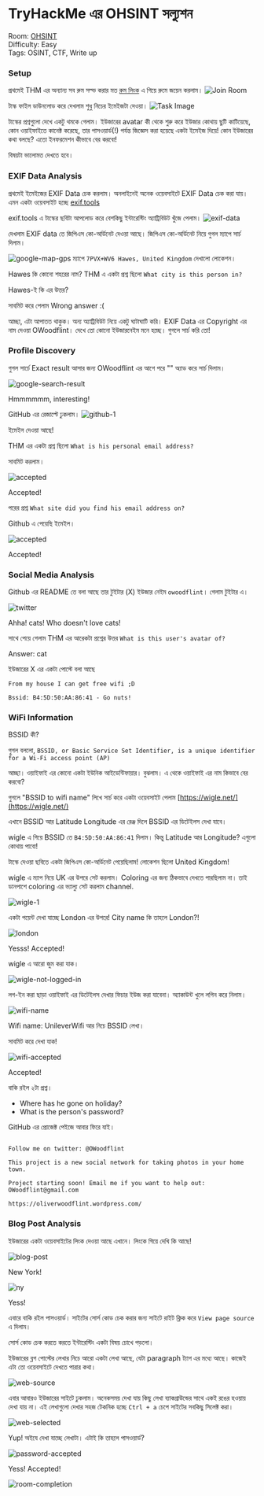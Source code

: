 # TryHackMe এর OHSINT সল্যুশন
Room: [OHSINT](https://tryhackme.com/room/ohsint)<br>
Difficulty: Easy<br>
Tags: OSINT, CTF, Write up<br>

### Setup
প্রথমেই THM এর অন্যান্য সব রুম সল্ভ করার মত [রুম লিংক](https://tryhackme.com/room/ohsint) এ গিয়ে রুমে জয়েন করলাম।
![Join Room](./images/join-room.png)

টাস্ক ফাইল ডাউনলোড করে দেখলাম শুধু নিচের ইমেইজটা দেওয়া।
![Task Image](./images/WindowsXP_1551719014755.jpg)

টাস্কের প্রশ্নগুলো দেখে একটু থমকে গেলাম। ইউজারের avatar কী থেকে শুরু করে ইউজার কোথায় ছুটি কাটিয়েছে, কোন ওয়াইফাইতে কানেক্ট করেছে, তার পাসওয়ার্ড(!) পর্যন্ত জিজ্ঞেস করা হয়েছে একটা ইমেইজ দিয়ে! কোন ইউজারের কথা বলছে? এতো ইনফরমেশন কীভাবে বের করবো!

বিষয়টা ভালোমত দেখতে হবে।

### EXIF Data Analysis
প্রথমেই ইমেইজের EXIF Data চেক করলাম। অনলাইনেই অনেক ওয়েবসাইটে EXIF Data চেক করা যায়। এমন একটা ওয়েবসাইট হচ্ছে [exif.tools](https://exif.tools/)

exif.tools এ টাস্কের ছবিটা আপলোড করে বেশকিছু ইন্টারেস্টিং অ্যাট্রিবিউট খুঁজে পেলাম। 
![exif-data](./images/exif-data.png)

দেখলাম EXIF data তে জিপিএস কো-অর্ডিনেট দেওয়া আছে। জিপিএস কো-অর্ডিনেট নিয়ে গুগল ম্যাপে সার্চ দিলাম।

![google-map-gps](./images/google-map-gps.png)
ম্যাপে `7PVX+WV6 Hawes, United Kingdom` দেখালো লোকেশন।

Hawes কি কোনো শহরের নাম?
THM এ একটা প্রশ্ন ছিলো `What city is this person in?` 

Hawes-ই কি এর উত্তর?

সাবমিট করে পেলাম Wrong answer :(

আচ্ছা, এটা আপাতত থাকুক। অন্য অ্যাট্রিবিউট নিয়ে একটু ঘাটাঘাটি করি।
EXIF Data এর Copyright এর নাম দেওয়া OWoodflint। দেখে তো কোনো ইউজারনেইম মনে হচ্ছে। গুগলে সার্চ করি তো! 

### Profile Discovery
গুগল সার্চে Exact result আসার জন্য OWoodflint এর আগে পরে "" অ্যাড করে সার্চ দিলাম।

![google-search-result](./images/google-search-result.png)

Hmmmmmm, interesting!

GitHub এর রেজাল্টে ঢুকলাম। 
![github-1](./images/github-1.png)

ইমেইল দেওয়া আছে! 

THM এর একটা প্রশ্ন ছিলো `What is his personal email address?` 

সাবমিট করলাম। 

![accepted](./images/accepted.png)

Accepted!

পরের প্রশ্ন `What site did you find his email address on?`

Github এ পেয়েছি ইমেইল।

![accepted](./images/accepted.png)

Accepted!

### Social Media Analysis
Github এর README তে বলা আছে তার টুইটার (X) ইউজার নেইম `owoodflint`। গেলাম টুইটার এ। 

![twitter](./images/twitter.png)

Ahha! cats! Who doesn't love cats!

সাথে পেয়ে গেলাম THM এর আরেকটা প্রশ্নের উত্তর `What is this user's avatar of?`

Answer: cat

ইউজারের X এর একটা পোস্টে বলা আছে
```
From my house I can get free wifi ;D

Bssid: B4:5D:50:AA:86:41 - Go nuts!
```

### WiFi Information
BSSID কী?

গুগল বললো, `BSSID, or Basic Service Set Identifier, is a unique identifier for a Wi-Fi access point (AP)`

আচ্ছা। ওয়াইফাই এর কোনো একটা ইউনিক আইডেন্টিফায়ার। বুঝলাম। এ থেকে ওয়াইফাই এর নাম কিভাবে বের করবো?

গুগলে "BSSID to wifi name" লিখে সার্চ করে একটা ওয়েবসাইট পেলাম [https://wigle.net/](https://wigle.net/)

এখানে BSSID আর Latitude Longitude এর রেঞ্জ দিলে BSSID এর ডিটেইলস দেখা যাবে।

wigle এ গিয়ে BSSID তে `B4:5D:50:AA:86:41` দিলাম। কিন্তু Latitude আর Longitude? এগুলো কোথায় পাবো!

টাস্কে দেওয়া ছবিতে একটা জিপিএস কো-অর্ডিনেট পেয়েছিলাম! লোকেশন ছিলো United Kingdom!

wigle এ ম্যাপ নিয়ে UK এর উপরে সেট করলাম। Coloring এর জন্য ঠিকভাবে দেখতে পারছিলাম না। তাই ডানপাশে coloring এর ভ্যাল্যু সেট করলাম channel.

![wigle-1](./images/wigle-01.png)

একটা পয়েন্ট দেখা যাচ্ছে London এর উপরে! City name কি তাহলে London?!

![london](./images/london.png)

Yesss! Accepted!

wigle এ আরো জুম করা যাক। 

![wigle-not-logged-in](./images/wigle-not-logged-in.png)

লগ-ইন করা ছাড়া ওয়াইফাই এর ডিটেইলস দেখার ফিচার ইউজ করা যাবেনা। অ্যাকাউন্ট খুলে লগিন করে নিলাম। 

![wifi-name](./images/wigle-wifi.png)

Wifi name: UnileverWifi আর নিচে BSSID লেখা।

সাবমিট করে দেখা যাক!

![wifi-accepted](./images/wifi-accepted.png)

Accepted!

বাকি রইল ২টা প্রশ্ন।
- Where has he gone on holiday?
- What is the person's password?

GitHub এর প্রোজেক্ট পেইজে আবার ফিরে যাই।

```Hi all, I am from London, I like taking photos and open source projects. 

Follow me on twitter: @OWoodflint

This project is a new social network for taking photos in your home town.

Project starting soon! Email me if you want to help out: OWoodflint@gmail.com

https://oliverwoodflint.wordpress.com/
```

### Blog Post Analysis
ইউজারের একটা ওয়েবসাইটের লিংক দেওয়া আছে এখানে। লিংকে গিয়ে দেখি কি আছে!

![blog-post](./images/blog-01.png)

New York!

![ny](./images/ny.png)

Yess! 

এবারে বাকি রইল পাসওয়ার্ড। সাইটের সোর্স কোড চেক করার জন্য সাইটে রাইট ক্লিক করে `View page source` এ দিলাম।

সোর্স কোড চেক করতে করতে ইন্টারেস্টিং একটা বিষয় চোখে পড়লো। 

ইউজারের ব্লগ পোস্টের লেখার নিচে আরো একটা লেখা আছে, যেটা paragraph ট্যাগ এর মধ্যে আছে। কাজেই এটা তো ওয়েবসাইটে দেখতে পারার কথা। 

![web-source](./images/web-source.png)

এবার আবারও ইউজারের সাইটে ঢুকলাম। অনেকসময় দেখা যায় কিছু লেখা ব্যাকগ্রাউন্ডের সাথে একই রঙের হওয়ায় দেখা যায় না। এই লেখাগুলো দেখার সহজ টেকনিক হচ্ছে `Ctrl + a` চেপে সাইটের সবকিছু সিলেক্ট করা। 

![web-selected](./images/web-selected.png)

Yup! অইযে দেখা যাচ্ছে লেখাটা। এটাই কি তাহলে পাসওয়ার্ড?

![password-accepted](./images/pass-accepted.png)

Yess! Accepted!

![room-completion](./images/room-completion.png)